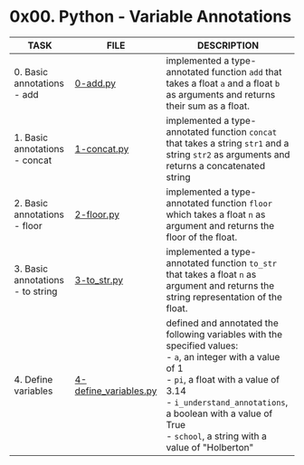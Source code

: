# 0x00. Python - Variable Annotations

| TASK                             | FILE                                             | DESCRIPTION                                                                                                                                                                                                                                                                     |
| -------------------------------- | ------------------------------------------------ | ------------------------------------------------------------------------------------------------------------------------------------------------------------------------------------------------------------------------------------------------------------------------------- |
| 0. Basic annotations - add       | [0-add.py](./0-add.py)                           | implemented a type-annotated function `add` that takes a float `a` and a float `b` as arguments and returns their sum as a float.                                                                                                                                               |
| 1. Basic annotations - concat    | [1-concat.py](./1-concat.py)                     | implemented a type-annotated function `concat` that takes a string `str1` and a string `str2` as arguments and returns a concatenated string                                                                                                                                    |
| 2. Basic annotations - floor     | [2-floor.py](./2-floor.py)                       | implemented a type-annotated function `floor` which takes a float `n` as argument and returns the floor of the float.                                                                                                                                                           |
| 3. Basic annotations - to string | [3-to_str.py](./3-to_str.py)                     | implemented a type-annotated function `to_str` that takes a float `n` as argument and returns the string representation of the float.                                                                                                                                           |
| 4. Define variables              | [4-define_variables.py](./4-define_variables.py) | defined and annotated the following variables with the specified values:<br> - `a`, an integer with a value of 1<br> - `pi`, a float with a value of 3.14<br> - `i_understand_annotations`, a boolean with a value of True<br> - `school`, a string with a value of "Holberton" |
